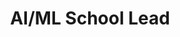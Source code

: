 ---
name: Ava Asmani
group: general board
title: AI/ML School Lead
img: aasmani.png
graduating_year: 2024
pronouns: she/her
email: ava.asmani@gmail.com
links:
  - name: "LinkedIn"
    href: https://www.linkedin.com/in/ava-asmani

positions:
  - year: 2021-2022
    title: AI/ML School Lead
---